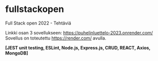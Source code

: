 # fullstackopen
Full Stack open 2022 - Tehtäviä

Linkki osan 3 sovellukseen: https://puhelinluettelo-2023.onrender.com/ 
Sovellus on toteutettu https://render.com/ avulla.

**[JEST unit testing, ESLint, Node.js, Express.js, CRUD, REACT, Axios, MongoDB]** 
